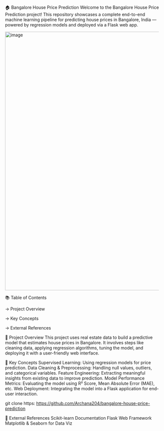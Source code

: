 🏠 Bangalore House Price Prediction
Welcome to the Bangalore House Price Prediction project!
This repository showcases a complete end-to-end machine learning pipeline for predicting house prices in Bangalore, India — powered by regression models and deployed via a Flask web app.

<img width="1867" height="844" alt="image" src="https://github.com/user-attachments/assets/6985a14e-94d2-423b-9604-46e7b703f9cb" />


📚 Table of Contents

-> Project Overview

-> Key Concepts

-> External References



📖 Project Overview
This project uses real estate data to build a predictive model that estimates house prices in Bangalore. It involves steps like cleaning data, applying regression algorithms, tuning the model, and deploying it with a user-friendly web interface.

🧠 Key Concepts
Supervised Learning: Using regression models for price prediction.
Data Cleaning & Preprocessing: Handling null values, outliers, and categorical variables.
Feature Engineering: Extracting meaningful insights from existing data to improve prediction.
Model Performance Metrics: Evaluating the model using R² Score, Mean Absolute Error (MAE), etc.
Web Deployment: Integrating the model into a Flask application for end-user interaction.

git clone https: https://github.com/Archana204/bangalore-house-price-prediction


🔗 External References
Scikit-learn Documentation
Flask Web Framework
Matplotlib & Seaborn for Data Viz



